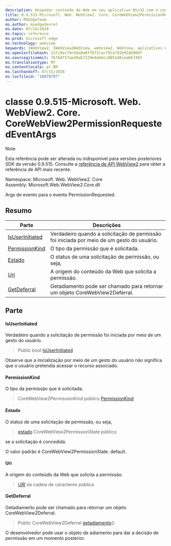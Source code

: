 ```yaml
---
description: Hospedar conteúdo da Web em seu aplicativo Win32 com o controle WebView2 do Microsoft Edge
title: 0.9.515-Microsoft. Web. WebView2. Core. CoreWebView2PermissionRequestedEventArgs
author: MSEdgeTeam
ms.author: msedgedevrel
ms.date: 07/14/2020
ms.topic: reference
ms.prod: microsoft-edge
ms.technology: webview
keywords: IWebView2, IWebView2WebView, webview2, WebView, aplicativos Win32, Win32, Edge, ICoreWebView2, ICoreWebView2Controller, controle do navegador, HTML Edge
ms.openlocfilehash: 22fc8ec74c8da0a0ff072cacf91a792b9246900f
ms.sourcegitcommit: f6764f57aed9ab7229e4eb6cc8851d0cea667403
ms.translationtype: MT
ms.contentlocale: pt-BR
ms.lasthandoff: 07/15/2020
ms.locfileid: "10879797"
---
```

# classe 0.9.515-Microsoft. Web. WebView2. Core. CoreWebView2PermissionRequestedEventArgs 

> [!NOTE]
> Esta referência pode ser alterada ou indisponível para versões posteriores SDK da versão 0.9.515. Consulte a [referência de API WebView2](../../../webview2-api-reference.md) para obter a referência de API mais recente.

Namespace: Microsoft. Web. WebView2. Core \
Assembly: Microsoft.Web.WebView2.Core.dll

Args de evento para o evento PermissionRequested.

## Resumo

 Parte                        | Descrições
--------------------------------|---------------------------------------------
[IsUserInitiated](#isuserinitiated) | Verdadeiro quando a solicitação de permissão foi iniciada por meio de um gesto do usuário.
[PermissionKind](#permissionkind) | O tipo da permissão que é solicitada.
[Estado](#state) | O status de uma solicitação de permissão, ou seja,
[Uri](#uri) | A origem do conteúdo da Web que solicita a permissão.
[GetDeferral](#getdeferral) | Getadiamento pode ser chamado para retornar um objeto CoreWebView2Deferral.

## Parte

#### IsUserInitiated 

Verdadeiro quando a solicitação de permissão foi iniciada por meio de um gesto do usuário.

> Public bool [IsUserInitiated](#isuserinitiated)

Observe que a inicialização por meio de um gesto do usuário não significa que o usuário pretendia acessar o recurso associado.

#### PermissionKind 

O tipo da permissão que é solicitada.

> CoreWebView2PermissionKind público [PermissionKind](#permissionkind)

#### Estado 

O status de uma solicitação de permissão, ou seja,

> [estado](#state) CoreWebView2PermissionState público

se a solicitação é concedida.

O valor padrão é CoreWebView2PermissionState. default.

#### Uri 

A origem do conteúdo da Web que solicita a permissão.

> [URI](#uri) da cadeia de caracteres pública

#### GetDeferral 

Getadiamento pode ser chamado para retornar um objeto CoreWebView2Deferral.

> Public CoreWebView2Deferral [getadiamento](#getdeferral)()

O desenvolvedor pode usar o objeto de adiamento para dar a decisão de permissão em um momento posterior.

